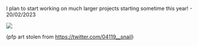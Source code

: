 I plan to start working on much larger projects starting sometime this year!
\- 20/02/2023

![](https://github.com/elizard-beth/aaaaaaaaaa1/blob/master/generated/languages.svg)

(pfp art stolen from https://twitter.com/04119__snail)
